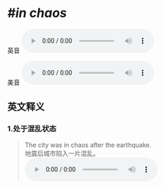 # ***\#in chaos*** 
英音
<audio src="./media/in chaos1_AAC.aac" controls="controls"></audio>

美音
<audio src="./media/in chaos2.aac" controls="controls"></audio>



  

英文释义
---
### 1.**处于混乱状态**  

 > The city was in chaos after the earthquake.  
 > 地震后城市陷入一片混乱。    
<audio src="./media/1-chaos.aac" controls="controls"></audio>


